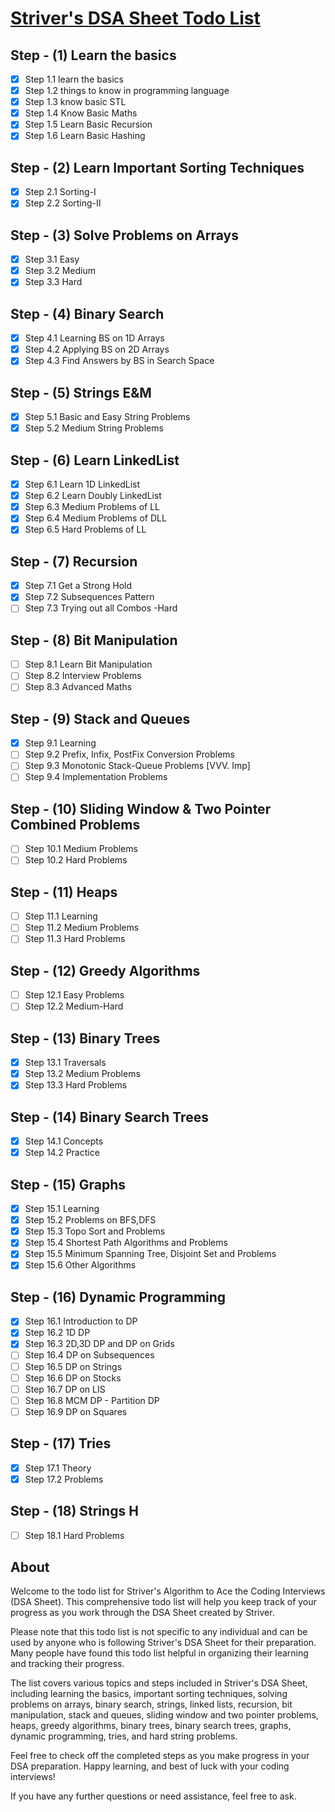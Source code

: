 [Striver's DSA Sheet Todo List](https://takeuforward.org/strivers-a2z-dsa-course/strivers-a2z-dsa-course-sheet-2/)
=============================

Step - (1) Learn the basics
---------------------------

- [x]  Step 1.1 learn the basics
- [x]  Step 1.2 things to know in programming language
- [x]  Step 1.3 know basic STL
- [x]  Step 1.4 Know Basic Maths
- [x]  Step 1.5 Learn Basic Recursion
- [x]  Step 1.6 Learn Basic Hashing

Step - (2) Learn Important Sorting Techniques
---------------------------------------------

- [x]  Step 2.1 Sorting-I
- [x]  Step 2.2 Sorting-II

Step - (3) Solve Problems on Arrays
-----------------------------------

- [x]  Step 3.1 Easy
- [x]  Step 3.2 Medium
- [x]  Step 3.3 Hard

Step - (4) Binary Search
------------------------

- [x]  Step 4.1 Learning BS on 1D Arrays
- [x]  Step 4.2 Applying BS on 2D Arrays
- [x]  Step 4.3 Find Answers by BS in Search Space

Step - (5) Strings E&M
----------------------

- [x]  Step 5.1 Basic and Easy String Problems
- [x]  Step 5.2 Medium String Problems

Step - (6) Learn LinkedList
--------------------------------

- [x]  Step 6.1 Learn 1D LinkedList
- [x]  Step 6.2 Learn Doubly LinkedList
- [x]  Step 6.3 Medium Problems of LL
- [x]  Step 6.4 Medium Problems of DLL
- [x]  Step 6.5 Hard Problems of LL

Step - (7) Recursion
--------------------

- [x]  Step 7.1 Get a Strong Hold
- [x]  Step 7.2 Subsequences Pattern
- [ ]  Step 7.3 Trying out all Combos -Hard

Step - (8) Bit Manipulation
---------------------------

- [ ]  Step 8.1 Learn Bit Manipulation
- [ ]  Step 8.2 Interview Problems
- [ ]  Step 8.3 Advanced Maths

Step - (9) Stack and Queues
---------------------------

- [x]  Step 9.1 Learning
- [ ]  Step 9.2 Prefix, Infix, PostFix Conversion Problems
- [ ]  Step 9.3 Monotonic Stack-Queue Problems [VVV. Imp]
- [ ]  Step 9.4 Implementation Problems

Step - (10) Sliding Window & Two Pointer Combined Problems
----------------------------------------------------------

- [ ]  Step 10.1 Medium Problems
- [ ]  Step 10.2 Hard Problems

Step - (11) Heaps
-----------------

- [ ]  Step 11.1 Learning
- [ ]  Step 11.2 Medium Problems
- [ ]  Step 11.3 Hard Problems

Step - (12) Greedy Algorithms
-----------------------------

- [ ]  Step 12.1 Easy Problems
- [ ]  Step 12.2 Medium-Hard

Step - (13) Binary Trees
-----------------------------

- [x]  Step 13.1 Traversals
- [x]  Step 13.2 Medium Problems
- [x]  Step 13.3 Hard Problems

Step - (14) Binary Search Trees
-------------------------------

- [x]  Step 14.1 Concepts
- [x]  Step 14.2 Practice

Step - (15) Graphs
------------------

- [x]  Step 15.1 Learning
- [x]  Step 15.2 Problems on BFS,DFS
- [x]  Step 15.3 Topo Sort and Problems
- [x]  Step 15.4 Shortest Path Algorithms and Problems
- [x]  Step 15.5 Minimum Spanning Tree, Disjoint Set and Problems
- [x]  Step 15.6 Other Algorithms

Step - (16) Dynamic Programming
-------------------------------

- [x]  Step 16.1 Introduction to DP
- [x]  Step 16.2 1D DP
- [x]  Step 16.3 2D,3D DP and DP on Grids
- [ ]  Step 16.4 DP on Subsequences
- [ ]  Step 16.5 DP on Strings
- [ ]  Step 16.6 DP on Stocks
- [ ]  Step 16.7 DP on LIS
- [ ]  Step 16.8 MCM DP - Partition DP
- [ ]  Step 16.9 DP on Squares

Step - (17) Tries
-----------------

- [x]  Step 17.1 Theory
- [x]  Step 17.2 Problems

Step - (18) Strings H
---------------------

- [ ]  Step 18.1 Hard Problems

About
-----

Welcome to the todo list for Striver's Algorithm to Ace the Coding Interviews (DSA Sheet). This comprehensive todo list will help you keep track of your progress as you work through the DSA Sheet created by Striver.

Please note that this todo list is not specific to any individual and can be used by anyone who is following Striver's DSA Sheet for their preparation. Many people have found this todo list helpful in organizing their learning and tracking their progress.

The list covers various topics and steps included in Striver's DSA Sheet, including learning the basics, important sorting techniques, solving problems on arrays, binary search, strings, linked lists, recursion, bit manipulation, stack and queues, sliding window and two pointer problems, heaps, greedy algorithms, binary trees, binary search trees, graphs, dynamic programming, tries, and hard string problems.

Feel free to check off the completed steps as you make progress in your DSA preparation. Happy learning, and best of luck with your coding interviews!

If you have any further questions or need assistance, feel free to ask.
